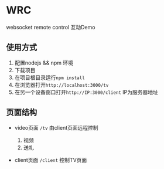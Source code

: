 WRC
======

websocket remote control 互动Demo

## 使用方式
1. 配置nodejs && npm 环境
2. 下载项目
3. 在项目根目录运行`npm install`
4. 在浏览器打开`http://localhost:3000/tv`
5. 在另一个设备窗口打开`http://IP:3000/client` IP为服务器地址

## 页面结构
* video页面
	`/tv`
	由client页面远程控制
	1. 视频
	2. 送礼
	
* client页面
	`/client`
	控制TV页面
